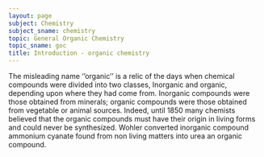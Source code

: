 ```yaml
---
layout: page
subject: Chemistry
subject_sname: chemistry
topic: General Organic Chemistry
topic_sname: goc
title: Introduction - organic chemistry
---
```


The misleading name ‘’organic’’ is a relic of the days when chemical compounds were divided into two classes, Inorganic and organic, depending upon where they had come from. Inorganic compounds were those obtained from minerals; organic compounds were those obtained from vegetable or animal sources. Indeed, until 1850 many chemists believed that the organic compounds must have their origin in living forms and could never be synthesized. Wohler converted inorganic compound ammonium cyanate  found from non living matters into urea an organic compound.
            
